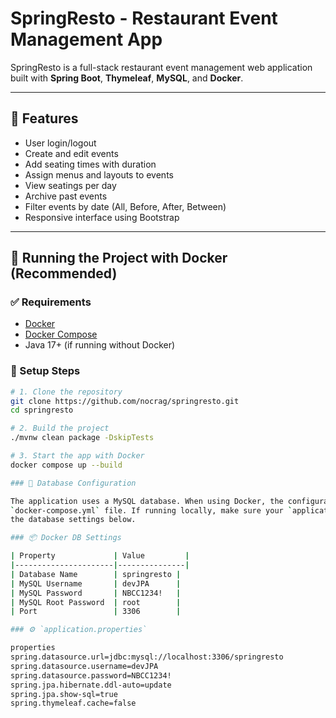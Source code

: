 # SpringResto - Restaurant Event Management App

SpringResto is a full-stack restaurant event management web application built with **Spring Boot**, **Thymeleaf**, **MySQL**, and **Docker**.

---

## 🚀 Features

- User login/logout
- Create and edit events
- Add seating times with duration
- Assign menus and layouts to events
- View seatings per day
- Archive past events
- Filter events by date (All, Before, After, Between)
- Responsive interface using Bootstrap

---

## 🐳 Running the Project with Docker (Recommended)

### ✅ Requirements

- [Docker](https://www.docker.com/)
- [Docker Compose](https://docs.docker.com/compose/)
- Java 17+ (if running without Docker)

### 🔧 Setup Steps

```bash
# 1. Clone the repository
git clone https://github.com/nocrag/springresto.git
cd springresto

# 2. Build the project
./mvnw clean package -DskipTests

# 3. Start the app with Docker
docker compose up --build

### 🔐 Database Configuration

The application uses a MySQL database. When using Docker, the configuration is handled in the
`docker-compose.yml` file. If running locally, make sure your `application.properties` matches
the database settings below.

### 📦 Docker DB Settings

| Property             | Value         |
|----------------------|---------------|
| Database Name        | springresto |
| MySQL Username       | devJPA      |
| MySQL Password       | NBCC1234!   |
| MySQL Root Password  | root        |
| Port                 | 3306        |

### ⚙️ `application.properties`

properties
spring.datasource.url=jdbc:mysql://localhost:3306/springresto
spring.datasource.username=devJPA
spring.datasource.password=NBCC1234!
spring.jpa.hibernate.ddl-auto=update
spring.jpa.show-sql=true
spring.thymeleaf.cache=false
